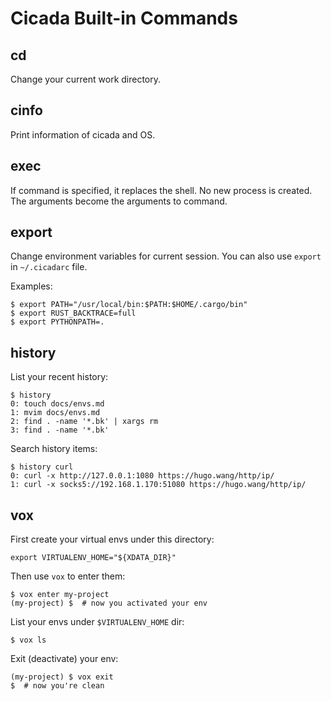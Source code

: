 # Cicada Built-in Commands

## cd

Change your current work directory.

## cinfo

Print information of cicada and OS.

## exec

If command is specified, it replaces the shell. No new process is created.
The arguments become the arguments to command.

## export

Change environment variables for current session. You can also use `export` in
`~/.cicadarc` file.

Examples:
```
$ export PATH="/usr/local/bin:$PATH:$HOME/.cargo/bin"
$ export RUST_BACKTRACE=full
$ export PYTHONPATH=.
```

## history

List your recent history:
```
$ history
0: touch docs/envs.md
1: mvim docs/envs.md
2: find . -name '*.bk' | xargs rm
3: find . -name '*.bk'
```
Search history items:
```
$ history curl
0: curl -x http://127.0.0.1:1080 https://hugo.wang/http/ip/
1: curl -x socks5://192.168.1.170:51080 https://hugo.wang/http/ip/
```

## vox

First create your virtual envs under this directory:
```
export VIRTUALENV_HOME="${XDATA_DIR}"
```

Then use `vox` to enter them:
```
$ vox enter my-project
(my-project) $  # now you activated your env
```

List your envs under `$VIRTUALENV_HOME` dir:
```
$ vox ls
```

Exit (deactivate) your env:
```
(my-project) $ vox exit
$  # now you're clean
```
